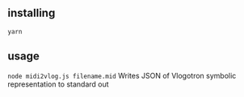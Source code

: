 ## installing
`yarn`

## usage
`node midi2vlog.js filename.mid`
Writes JSON of Vlogotron symbolic representation to standard out
